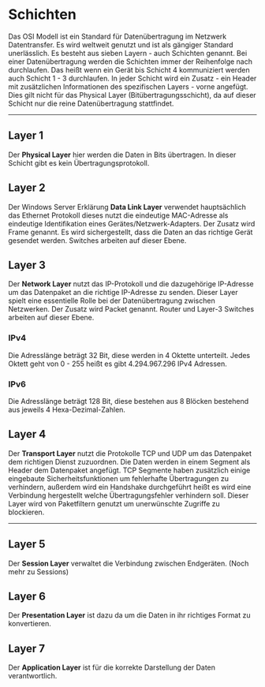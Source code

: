 # Schichten
Das OSI Modell ist ein Standard für Datenübertragung im Netzwerk Datentransfer. 
Es wird weltweit genutzt und ist als gängiger Standard unerlässlich. Es besteht aus sieben Layern - auch Schichten genannt. Bei einer Datenübertragung werden die Schichten immer der Reihenfolge nach durchlaufen. Das heißt wenn ein Gerät bis Schicht 4 kommuniziert werden auch Schicht 1 - 3 durchlaufen. In jeder Schicht wird ein Zusatz - ein Header mit zusätzlichen Informationen des spezifischen Layers -  vorne angefügt. Dies gilt nicht für das Physical Layer (Bitübertragungsschicht), da auf dieser Schicht nur die reine Datenübertragung stattfindet.

---
## Layer 1
Der **Physical Layer** hier werden die Daten in Bits übertragen. In dieser Schicht gibt es kein Übertragungsprotokoll.
## Layer 2
Der Windows Server Erklärung **Data Link Layer** verwendet hauptsächlich das Ethernet Protokoll dieses nutzt die eindeutige MAC-Adresse als eindeutige Identifikation eines Gerätes/Netzwerk-Adapters. Der Zusatz wird Frame genannt. Es wird sichergestellt, dass die Daten an das richtige Gerät gesendet werden.
Switches arbeiten auf dieser Ebene.
## Layer 3
Der **Network Layer** nutzt das IP-Protokoll und die dazugehörige IP-Adresse um das Datenpaket an die richtige IP-Adresse zu senden. Dieser Layer spielt eine essentielle Rolle bei der Datenübertragung zwischen Netzwerken. Der Zusatz wird Packet genannt.
Router und Layer-3 Switches arbeiten auf dieser Ebene.
### IPv4
Die Adresslänge beträgt 32 Bit, diese werden in 4 Oktette unterteilt. Jedes Oktett geht von 0 - 255 heißt es gibt 4.294.967.296 IPv4 Adressen.
### IPv6
Die  Adresslänge beträgt 128 Bit, diese bestehen aus 8 Blöcken bestehend aus jeweils 4 Hexa-Dezimal-Zahlen.
## Layer 4
Der **Transport Layer** nutzt die Protokolle TCP und UDP um das Datenpaket dem richtigen Dienst zuzuordnen. Die Daten werden in einem Segment als Header dem Datenpaket angefügt. TCP Segmente haben zusätzlich einige eingebaute Sicherheitsfunktionen um fehlerhafte Übertragungen zu verhindern, außerdem wird ein Handshake durchgeführt heißt es wird eine Verbindung hergestellt welche Übertragungsfehler verhindern soll.
Dieser Layer wird von Paketfiltern genutzt um unerwünschte Zugriffe zu blockieren. 

---
## Layer 5
Der **Session Layer** verwaltet die Verbindung zwischen Endgeräten. (Noch mehr zu Sessions)
## Layer 6
Der **Presentation Layer** ist dazu da um die Daten in ihr richtiges Format zu konvertieren. 
## Layer 7
Der **Application Layer** ist für die korrekte Darstellung der Daten verantwortlich. 